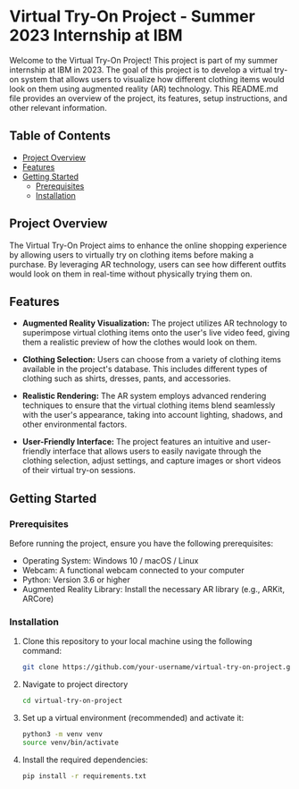 # Virtual Try-On Project - Summer 2023 Internship at IBM

Welcome to the Virtual Try-On Project! This project is part of my summer internship at IBM in 2023. The goal of this project is to develop a virtual try-on system that allows users to visualize how different clothing items would look on them using augmented reality (AR) technology. This README.md file provides an overview of the project, its features, setup instructions, and other relevant information.

## Table of Contents

- [Project Overview](#project-overview)
- [Features](#features)
- [Getting Started](#getting-started)
  - [Prerequisites](#prerequisites)
  - [Installation](#installation)

## Project Overview

The Virtual Try-On Project aims to enhance the online shopping experience by allowing users to virtually try on clothing items before making a purchase. By leveraging AR technology, users can see how different outfits would look on them in real-time without physically trying them on.

## Features

- **Augmented Reality Visualization:** The project utilizes AR technology to superimpose virtual clothing items onto the user's live video feed, giving them a realistic preview of how the clothes would look on them.

- **Clothing Selection:** Users can choose from a variety of clothing items available in the project's database. This includes different types of clothing such as shirts, dresses, pants, and accessories.

- **Realistic Rendering:** The AR system employs advanced rendering techniques to ensure that the virtual clothing items blend seamlessly with the user's appearance, taking into account lighting, shadows, and other environmental factors.

- **User-Friendly Interface:** The project features an intuitive and user-friendly interface that allows users to easily navigate through the clothing selection, adjust settings, and capture images or short videos of their virtual try-on sessions.

## Getting Started

### Prerequisites

Before running the project, ensure you have the following prerequisites:

- Operating System: Windows 10 / macOS / Linux
- Webcam: A functional webcam connected to your computer
- Python: Version 3.6 or higher
- Augmented Reality Library: Install the necessary AR library (e.g., ARKit, ARCore)

### Installation

1. Clone this repository to your local machine using the following command:

   ```bash
   git clone https://github.com/your-username/virtual-try-on-project.git
   

2. Navigate to project directory

   ```bash
   cd virtual-try-on-project
   ```
3. Set up a virtual environment (recommended) and activate it:
    ```bash
    python3 -m venv venv
    source venv/bin/activate
    ```

4. Install the required dependencies:
    ```bash
    pip install -r requirements.txt
    ```
